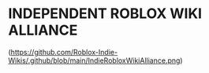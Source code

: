 # INDEPENDENT ROBLOX WIKI ALLIANCE
(https://github.com/Roblox-Indie-Wikis/.github/blob/main/IndieRobloxWikiAlliance.png)

